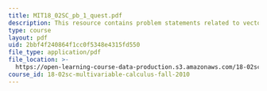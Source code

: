 ```yaml
---
title: MIT18_02SC_pb_1_quest.pdf
description: This resource contains problem statements related to vectors.
type: course
layout: pdf
uid: 2bbf4f240864f1cc0f5348e4315fd550
file_type: application/pdf
file_location: >-
  https://open-learning-course-data-production.s3.amazonaws.com/18-02sc-multivariable-calculus-fall-2010/2bbf4f240864f1cc0f5348e4315fd550_MIT18_02SC_pb_1_quest.pdf
course_id: 18-02sc-multivariable-calculus-fall-2010
---
```


